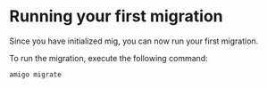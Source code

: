 # Running your first migration

Since you have initialized mig, you can now run your first migration.

To run the migration, execute the following command:

```sh
amigo migrate
```
